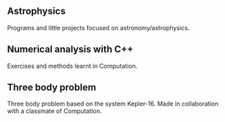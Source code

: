 Astrophysics
-----------
Programs and little projects focused on astronomy/astrophysics.

Numerical analysis with C++
-----------
Exercises and methods learnt in Computation.

Three body problem
-----------
Three body problem based on the system Kepler-16. Made in collaboration with a classmate of Computation.